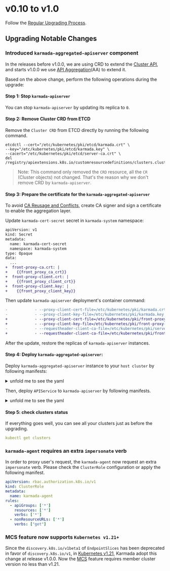 # v0.10 to v1.0

Follow the [Regular Upgrading Process](./README.md).

## Upgrading Notable Changes

### Introduced `karmada-aggregated-apiserver` component

In the releases before v1.0.0, we are using CRD to extend the 
[Cluster API](https://github.com/zach593/karmada/tree/24f586062e0cd7c9d8e6911e52ce399106f489aa/pkg/apis/cluster), 
and starts v1.0.0 we use 
[API Aggregation](https://kubernetes.io/docs/concepts/extend-kubernetes/api-extension/apiserver-aggregation/)(AA) to 
extend it.

Based on the above change, perform the following operations during the upgrade:

#### Step 1: Stop `karmada-apiserver`

You can stop `karmada-apiserver` by updating its replica to `0`.

#### Step 2: Remove Cluster CRD from ETCD

Remove the `Cluster CRD` from ETCD directly by running the following command.

```
etcdctl --cert="/etc/kubernetes/pki/etcd/karmada.crt" \
--key="/etc/kubernetes/pki/etcd/karmada.key" \
--cacert="/etc/kubernetes/pki/etcd/server-ca.crt" \
del /registry/apiextensions.k8s.io/customresourcedefinitions/clusters.cluster.karmada.io
```

> Note: This command only removed the `CRD` resource, all the `CR` (Cluster objects) not changed.
> That's the reason why we don't remove CRD by `karmada-apiserver`.

#### Step 3: Prepare the certificate for the `karmada-aggregated-apiserver`

To avoid [CA Reusage and Conflicts](https://kubernetes.io/docs/tasks/extend-kubernetes/configure-aggregation-layer/#ca-reusage-and-conflicts), 
create CA signer and sign a certificate to enable the aggregation layer.

Update `karmada-cert-secret` secret in `karmada-system` namespace:

```diff
apiVersion: v1
kind: Secret
metadata:
  name: karmada-cert-secret
  namespace: karmada-system
type: Opaque
data:
  ...
+  front-proxy-ca.crt: |
+    {{front_proxy_ca_crt}}
+  front-proxy-client.crt: |
+    {{front_proxy_client_crt}}
+  front-proxy-client.key: |
+    {{front_proxy_client_key}}
```

Then update `karmada-apiserver` deployment's container command:

```diff
-            - --proxy-client-cert-file=/etc/kubernetes/pki/karmada.crt
-            - --proxy-client-key-file=/etc/kubernetes/pki/karmada.key
+            - --proxy-client-cert-file=/etc/kubernetes/pki/front-proxy-client.crt
+            - --proxy-client-key-file=/etc/kubernetes/pki/front-proxy-client.key
-            - --requestheader-client-ca-file=/etc/kubernetes/pki/server-ca.crt
+            - --requestheader-client-ca-file=/etc/kubernetes/pki/front-proxy-ca.crt
```

After the update, restore the replicas of `karmada-apiserver` instances.

#### Step 4: Deploy `karmada-aggregated-apiserver`:

Deploy `karmada-aggregated-apiserver` instance to your `host cluster` by following manifests:
<details>
<summary>unfold me to see the yaml</summary>

```yaml
---
apiVersion: apps/v1
kind: Deployment
metadata:
  name: karmada-aggregated-apiserver
  namespace: karmada-system
  labels:
    app: karmada-aggregated-apiserver
    apiserver: "true"
spec:
  selector:
    matchLabels:
      app: karmada-aggregated-apiserver
      apiserver: "true"
  replicas: 1
  template:
    metadata:
      labels:
        app: karmada-aggregated-apiserver
        apiserver: "true"
    spec:
      automountServiceAccountToken: false
      containers:
        - name: karmada-aggregated-apiserver
          image: swr.ap-southeast-1.myhuaweicloud.com/karmada/karmada-aggregated-apiserver:v1.0.0
          imagePullPolicy: IfNotPresent
          volumeMounts:
            - name: k8s-certs
              mountPath: /etc/kubernetes/pki
              readOnly: true
            - name: kubeconfig
              subPath: kubeconfig
              mountPath: /etc/kubeconfig
          command:
            - /bin/karmada-aggregated-apiserver
            - --kubeconfig=/etc/kubeconfig
            - --authentication-kubeconfig=/etc/kubeconfig
            - --authorization-kubeconfig=/etc/kubeconfig
            - --karmada-config=/etc/kubeconfig
            - --etcd-servers=https://etcd-client.karmada-system.svc.cluster.local:2379
            - --etcd-cafile=/etc/kubernetes/pki/server-ca.crt
            - --etcd-certfile=/etc/kubernetes/pki/karmada.crt
            - --etcd-keyfile=/etc/kubernetes/pki/karmada.key
            - --tls-cert-file=/etc/kubernetes/pki/karmada.crt
            - --tls-private-key-file=/etc/kubernetes/pki/karmada.key
            - --audit-log-path=-
            - --feature-gates=APIPriorityAndFairness=false
            - --audit-log-maxage=0
            - --audit-log-maxbackup=0
          resources:
            requests:
              cpu: 100m
      volumes:
        - name: k8s-certs
          secret:
            secretName: karmada-cert-secret
        - name: kubeconfig
          secret:
            secretName: kubeconfig
---
apiVersion: v1
kind: Service
metadata:
  name: karmada-aggregated-apiserver
  namespace: karmada-system
  labels:
    app: karmada-aggregated-apiserver
    apiserver: "true"
spec:
  ports:
    - port: 443
      protocol: TCP
      targetPort: 443
  selector:
    app: karmada-aggregated-apiserver
```
</details>

Then, deploy `APIService` to `karmada-apiserver` by following manifests.

<details>
<summary>unfold me to see the yaml</summary>

```yaml
apiVersion: apiregistration.k8s.io/v1
kind: APIService
metadata:
  name: v1alpha1.cluster.karmada.io
  labels:
    app: karmada-aggregated-apiserver
    apiserver: "true"
spec:
  insecureSkipTLSVerify: true
  group: cluster.karmada.io
  groupPriorityMinimum: 2000
  service:
    name: karmada-aggregated-apiserver
    namespace: karmada-system
  version: v1alpha1
  versionPriority: 10
---
apiVersion: v1
kind: Service
metadata:
  name: karmada-aggregated-apiserver
  namespace: karmada-system
spec:
  type: ExternalName
  externalName: karmada-aggregated-apiserver.karmada-system.svc.cluster.local
```

</details>

#### Step 5: check clusters status

If everything goes well, you can see all your clusters just as before the upgrading.
```yaml
kubectl get clusters
```

### `karmada-agent` requires an extra `impersonate` verb

In order to proxy user's request, the `karmada-agent` now request an extra `impersonate` verb. 
Please check the `ClusterRole` configuration or apply the following manifest.

```yaml
apiVersion: rbac.authorization.k8s.io/v1
kind: ClusterRole
metadata:
  name: karmada-agent
rules:
  - apiGroups: ['*']
    resources: ['*']
    verbs: ['*']
  - nonResourceURLs: ['*']
    verbs: ["get"]

```

### MCS feature now supports `Kubernetes v1.21+`

Since the `discovery.k8s.io/v1beta1` of `EndpointSlices` has been deprecated in favor of `discovery.k8s.io/v1`, in
[Kubernetes v1.21](https://github.com/kubernetes/kubernetes/blob/master/CHANGELOG/CHANGELOG-1.21.md), Karmada adopt 
this change at release v1.0.0.
Now the [MCS](https://github.com/zach593/karmada/blob/master/docs/multi-cluster-service.md) feature requires 
member cluster version no less than v1.21.
